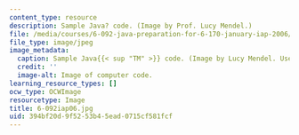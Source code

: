 ```yaml
---
content_type: resource
description: Sample Java? code. (Image by Prof. Lucy Mendel.)
file: /media/courses/6-092-java-preparation-for-6-170-january-iap-2006/394bf20d9f5253b45ead0715cf581fcf_6-092iap06.jpg
file_type: image/jpeg
image_metadata:
  caption: Sample Java{{< sup "TM" >}} code. (Image by Lucy Mendel. Used with permission.)
  credit: ''
  image-alt: Image of computer code.
learning_resource_types: []
ocw_type: OCWImage
resourcetype: Image
title: 6-092iap06.jpg
uid: 394bf20d-9f52-53b4-5ead-0715cf581fcf
---
```

